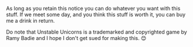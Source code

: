 As long as you retain this notice you can do whatever you want with this stuff. If we meet some day, and you think this stuff is worth it, you can buy me a drink in return.

Do note that Unstable Unicorns is a trademarked and copyrighted game by Ramy Badie and I hope I don't get sued for making this. :blush:
